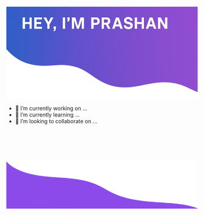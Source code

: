 ![Project Banner](TOPPP.png)

- 🔭 I’m currently working on ...
- 🌱 I’m currently learning ...
- 👯 I’m looking to collaborate on ...

&nbsp;  
&nbsp;  
&nbsp;  
&nbsp;  

![Bot Logo](Bot.png)
